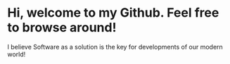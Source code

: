 # Hi, welcome to my Github. Feel free to browse around!

I believe Software as a solution is the key for developments of our modern world!

